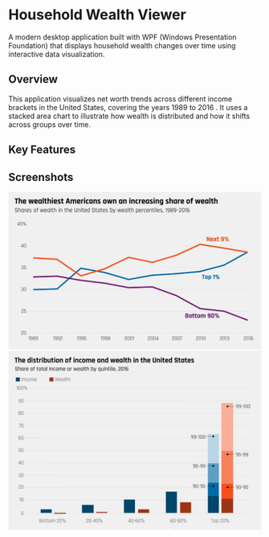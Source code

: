 # Household Wealth Viewer 

A modern desktop application built with WPF (Windows Presentation Foundation) that displays household wealth changes over time using interactive data visualization.

## Overview

This application visualizes net worth trends across different income brackets in the United States, covering the years 1989 to 2016
. It uses a stacked area chart to illustrate how wealth is distributed and how it shifts across groups over time.

## Key Features




## Screenshots

![App Screenshot](https://github.com/Myrzakanova/householdtracker/blob/main/photo1.jpeg )
![App Screenshot](https://github.com/Myrzakanova/householdtracker/blob/main/photo2.jpeg)



